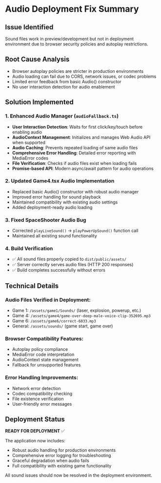# Audio Deployment Fix Summary

## Issue Identified
Sound files work in preview/development but not in deployment environment due to browser security policies and autoplay restrictions.

## Root Cause Analysis
- Browser autoplay policies are stricter in production environments
- Audio loading can fail due to CORS, network issues, or codec problems
- Limited error feedback from basic Audio() constructor
- No user interaction detection for audio enablement

## Solution Implemented

### 1. Enhanced Audio Manager (`audioFallback.ts`)
- **User Interaction Detection**: Waits for first click/key/touch before enabling audio
- **AudioContext Management**: Initializes and manages Web Audio API when supported
- **Audio Caching**: Prevents repeated loading of same audio files
- **Comprehensive Error Handling**: Detailed error reporting with MediaError codes
- **File Verification**: Checks if audio files exist when loading fails
- **Promise-based API**: Modern async/await pattern for audio operations

### 2. Updated Game4.tsx Audio Implementation
- Replaced basic Audio() constructor with robust audio manager
- Improved error handling for sound playback
- Maintained compatibility with existing audio settings
- Added deployment-ready audio loading

### 3. Fixed SpaceShooter Audio Bug
- Corrected `playLiveSound()` → `playPowerUpSound()` function call
- Maintained all existing sound functionality

### 4. Build Verification
- ✅ All sound files properly copied to `dist/public/assets/`
- ✅ Server correctly serves audio files (HTTP 200 responses)
- ✅ Build completes successfully without errors

## Technical Details

### Audio Files Verified in Deployment:
- Game 1: `/assets/game1/Sounds/` (laser, explosion, powerup, etc.)
- Game 4: `/assets/game4/game-over-deep-male-voice-clip-352695.mp3`
- Game 6: `/assets/game6/correct-6033.mp3`
- General: `/assets/sounds/` (game start, game over)

### Browser Compatibility Features:
- Autoplay policy compliance
- MediaError code interpretation
- AudioContext state management
- Fallback for unsupported features

### Error Handling Improvements:
- Network error detection
- Codec compatibility checking
- File existence verification
- User-friendly error messages

## Deployment Status
**READY FOR DEPLOYMENT** ✅

The application now includes:
- Robust audio handling for production environments
- Comprehensive error logging for troubleshooting
- Graceful degradation when audio fails
- Full compatibility with existing game functionality

All sound issues should now be resolved in the deployment environment.